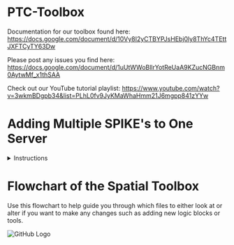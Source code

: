 # PTC-Toolbox #

Documentation for our toolbox found here: https://docs.google.com/document/d/10Vy8I2yCTBYPJsHEbj0ly8ThYc4TEttJXFTCyTY63Dw

Please post any issues you find here: https://docs.google.com/document/d/1uUtWWoBllrYotReUaA9KZucNGBnm0AytwMf_x1thSAA

Check out our YouTube tutorial playlist: https://www.youtube.com/watch?v=3wkmBDgpb34&list=PLhL0fv9JyKMaWhaHmm21J6mgpp841zYYw

# Adding Multiple SPIKE's to One Server #
<details>
 <summary>Instructions</summary>
 
  ### Step 1: Creating a New Image Target ###
  * To add another SPIKE Prime, we need to be able to attach it to a new image target
  * Checkout our YouTube Tutorial video: https://youtu.be/TBEV5K3dprA
 
  ### Step 2: Duplicating Files ###
  * Next, we need to go into `vuforia-spatial-edge-server` --> `addons` --> `vuforia-spatial-robotic-addon` --> `interfaces`
  * Here, we can see the folder called `Spike-Prime`. If we go into the folder, our first SPIKE Prime should already be connected through editing the `serial.js` and `index.js` files
  * What we need to now do is to duplicate the entire `Spike-Prime` folder and call it `Spike-Prime2` (you can increment this number based on the number of SPIKE's you want to connect) 
  
  ### Step 3: Editing Files ###
  * After duplicating the folder, we can then go into the `serial.js` file in the duplicated folder
  * Edit line 25 so that the serial port is for the new SPIKE Prime (Open up a new terminal window and type `cd /dev/tty.` and hit tab a couple of times to find the new serial port)
  * When we finish typing the updated serial port, we can go into the `index.js` file within this same folder
  * Here we need to edit lines 6-8
    * Line 6 should be called `Spike2` (again increment the number based on the number of SPIKE's)
    * Line 7 should be the new name of the folder that you made within `spatialToolbox` (see <b>Step 1</b> above)
    * Line 8 should have the same name as Line 6

  ### Step 4: Starting the Server ###
  * Finally, we can save everything and start the server. If all the steps have been followed, it should start working! 
  * <b> Note: </b> Sometimes the SPIKE needs to be connected a few times to make and establish the connection. See our YouTube playlist above for more information. 

</details>

# **Flowchart of the Spatial Toolbox** #
Use this flowchart to help guide you through which files to either look at or alter if you want to make any changes such as adding new logic blocks or tools. 

![GitHub Logo](https://github.com/tuftsceeo/PTC-Toolbox/blob/master/flowchart.png)